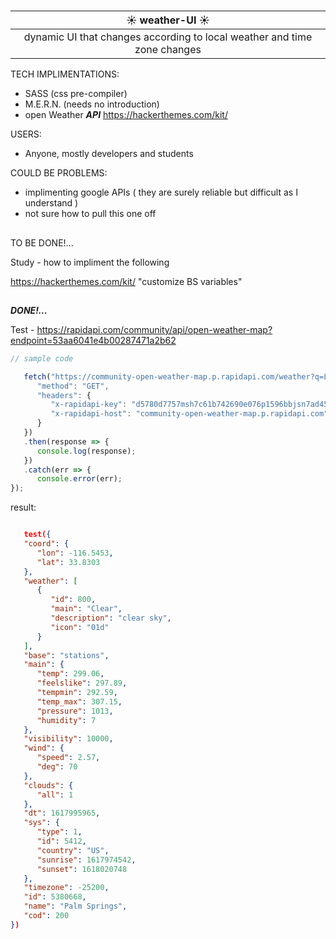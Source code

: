 # <center > 

| <center>☀️ weather-UI ☀️
|-
| <center>dynamic UI that changes according to local weather and time zone changes

TECH IMPLIMENTATIONS:

- SASS (css pre-compiler)
- M.E.R.N. (needs no introduction)
- open Weather ***API***
   https://hackerthemes.com/kit/



USERS:
- Anyone, mostly developers and students

COULD BE PROBLEMS:
- implimenting google APIs ( they are surely reliable but difficult as I understand )
- not sure how to pull this one off
 
##

 TO BE DONE!...
 
 Study - how to impliment the following
 
 https://hackerthemes.com/kit/ "customize BS variables"

##  

***DONE!...*** 

Test - 
https://rapidapi.com/community/api/open-weather-map?endpoint=53aa6041e4b00287471a2b62
```js
// sample code

   fetch("https://community-open-weather-map.p.rapidapi.com/weather?q=London%2Cuk&lat=0&lon=0&callback=test&id=2172797&lang=null&units=%22metric%22%20or%20%22imperial%22&mode=xml%2C%20html", {
      "method": "GET",
      "headers": {
         "x-rapidapi-key": "d5780d7757msh7c61b742690e076p1596bbjsn7ad45870345d",
         "x-rapidapi-host": "community-open-weather-map.p.rapidapi.com"
      }
   })
   .then(response => {
      console.log(response);
   })
   .catch(err => {
      console.error(err);
});

```

result:
```json

   test({
   "coord": {
      "lon": -116.5453,
      "lat": 33.8303
   },
   "weather": [
      {
         "id": 800,
         "main": "Clear",
         "description": "clear sky",
         "icon": "01d"
      }
   ],
   "base": "stations",
   "main": {
      "temp": 299.06,
      "feelslike": 297.89,
      "tempmin": 292.59,
      "temp_max": 307.15,
      "pressure": 1013,
      "humidity": 7
   },
   "visibility": 10000,
   "wind": {
      "speed": 2.57,
      "deg": 70
   },
   "clouds": {
      "all": 1
   },
   "dt": 1617995965,
   "sys": {
      "type": 1,
      "id": 5412,
      "country": "US",
      "sunrise": 1617974542,
      "sunset": 1618020748
   },
   "timezone": -25200,
   "id": 5380668,
   "name": "Palm Springs",
   "cod": 200
})

```
